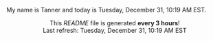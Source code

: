 My name is Tanner and today is Tuesday, December 31, 10:19 AM EST.

<p align="center">This <i>README</i> file is generated <b>every 3 hours</b>!</br>Last refresh: Tuesday, December 31, 10:19 AM EST<br /></p>
